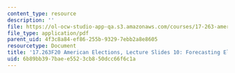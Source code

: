 ```yaml
---
content_type: resource
description: ''
file: https://ol-ocw-studio-app-qa.s3.amazonaws.com/courses/17-263-american-elections-fall-2020/6b89bb397baee5523cb850dcc66f6c1a_MIT17_263F20_Lec10.pdf
file_type: application/pdf
parent_uid: 4f3c8a84-ef86-255b-9329-7ebb2a8e8605
resourcetype: Document
title: '17.263F20 American Elections, Lecture Slides 10: Forecasting Elections'
uid: 6b89bb39-7bae-e552-3cb8-50dcc66f6c1a
---
```

